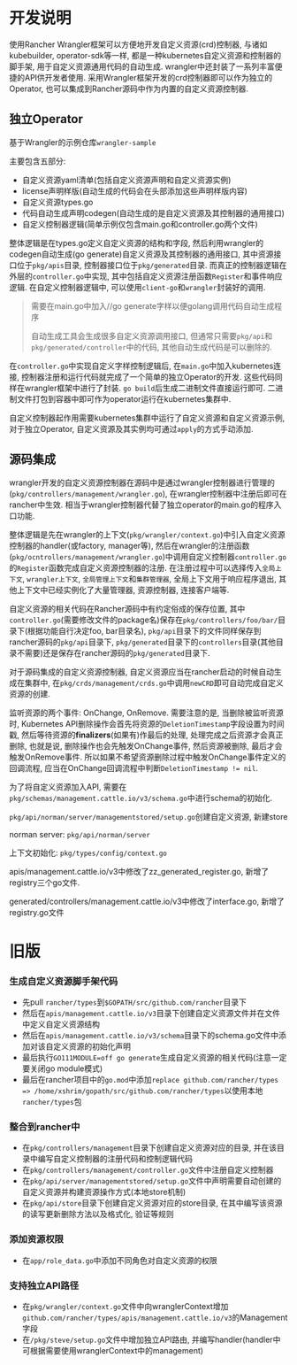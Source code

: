 # 开发说明

使用Rancher Wrangler框架可以方便地开发自定义资源(crd)控制器, 与诸如kubebuilder, operator-sdk等一样, 都是一种kubernetes自定义资源和控制器的脚手架, 用于自定义资源通用代码的自动生成. wrangler中还封装了一系列丰富便捷的API供开发者使用. 采用Wrangler框架开发的crd控制器即可以作为独立的Operator, 也可以集成到Rancher源码中作为内置的自定义资源控制器.

## 独立Operator

基于Wrangler的示例仓库`wrangler-sample`

主要包含五部分: 

- 自定义资源yaml清单(包括自定义资源声明和自定义资源实例)
- license声明样版(自动生成的代码会在头部添加这些声明样版内容)
- 自定义资源types.go
- 代码自动生成声明codegen(自动生成的是自定义资源及其控制器的通用接口)
- 自定义控制器逻辑(简单示例仅包含main.go和controller.go两个文件)

整体逻辑是在types.go定义自定义资源的结构和字段, 然后利用wrangler的codegen自动生成(go generate)自定义资源及其控制器的通用接口, 其中资源接口位于`pkg/apis`目录, 控制器接口位于`pkg/generated`目录.  而真正的控制器逻辑在外层的`controller.go`中实现, 其中包括自定义资源注册函数`Register`和事件响应逻辑. 在自定义控制器逻辑中, 可以使用`client-go`和`wrangler`封装好的调用.

> 需要在main.go中加入//go generate字样以便golang调用代码自动生成程序
>
> 自动生成工具会生成很多自定义资源调用接口, 但通常只需要`pkg/api`和`pkg/generated/controller`中的代码, 其他自动生成代码是可以删除的.

在`controller.go`中实现自定义字样控制逻辑后, 在`main.go`中加入kubernetes连接, 控制器注册和运行代码就完成了一个简单的独立Operator的开发. 这些代码同样在wrangler框架中进行了封装. `go build`后生成二进制文件直接运行即可. 二进制文件打包到容器中即可作为operator运行在kubernetes集群中.

自定义控制器起作用需要kubernetes集群中运行了自定义资源和自定义资源示例, 对于独立Operator, 自定义资源及其实例均可通过`apply`的方式手动添加.

## 源码集成

wrangler开发的自定义资源控制器在源码中是通过wrangler控制器进行管理的(`pkg/controllers/management/wrangler.go`), 在wrangler控制器中注册后即可在rancher中生效. 相当于wrangler控制器代替了独立operator的main.go的程序入口功能.

整体逻辑是先在wrangler的上下文(`pkg/wrangler/context.go`)中引入自定义资源控制器的handler(或factory, manager等), 然后在wrangler的注册函数(`pkg/ocntrollers/management/wrangler.go`)中调用自定义控制器`controller.go`的`Register`函数完成自定义资源控制器的注册. 在注册过程中可以选择传入`全局上下文`, `wrangler上下文`, `全局管理上下文`和`集群管理器`, 全局上下文用于响应程序退出, 其他上下文中已经实例化了大量管理器, 资源控制器, 连接客户端等.

自定义资源的相关代码在Rancher源码中有约定俗成的保存位置, 其中`controller.go`(需要修改文件的package名)保存在`pkg/controllers/foo/bar/`目录下(根据功能自行决定foo, bar目录名), `pkg/api`目录下的文件同样保存到rancher源码的`pkg/api`目录下, `pkg/generated`目录下的`controllers`目录(其他目录不需要)还是保存在rancher源码的`pkg/generated`目录下.

对于源码集成的自定义资源控制器, 自定义资源应当在rancher启动的时候自动生成在集群中, 在`pkg/crds/management/crds.go`中调用`newCRD`即可自动完成自定义资源的创建.

监听资源的两个事件: OnChange, OnRemove. 需要注意的是, 当删除被监听资源时, Kubernetes API删除操作会首先将资源的`DeletionTimestamp`字段设置为时间戳, 然后等待资源的**finalizers**(如果有)作最后的处理, 处理完成之后资源才会真正删除, 也就是说, 删除操作也会先触发OnChange事件, 然后资源被删除, 最后才会触发OnRemove事件. 所以如果不希望资源删除过程中触发OnChange事件定义的回调流程, 应当在OnChange回调流程中判断`DeletionTimestamp != nil`.

为了将自定义资源加入API, 需要在`pkg/schemas/management.cattle.io/v3/schema.go`中进行schema的初始化.

`pkg/api/norman/server/managementstored/setup.go`创建自定义资源, 新建store

norman server: `pkg/api/norman/server`

上下文初始化: `pkg/types/config/context.go`

apis/management.cattle.io/v3中修改了zz_generated_register.go, 新增了registry三个go文件.

 generated/controllers/management.cattle.io/v3中修改了interface.go, 新增了registry.go文件



# 旧版

### 生成自定义资源脚手架代码

- 先pull `rancher/types`到`$GOPATH/src/github.com/rancher`目录下
- 然后在`apis/management.cattle.io/v3`目录下创建自定义资源文件并在文件中定义自定义资源结构
- 然后在`apis/management.cattle.io/v3/schema`目录下的schema.go文件中添加对该自定义资源的初始化声明
- 最后执行`GO111MODULE=off go generate`生成自定义资源的相关代码(注意一定要关闭go module模式)
- 最后在rancher项目中的`go.mod`中添加`replace github.com/rancher/types => /home/xshrim/gopath/src/github.com/rancher/types`以使用本地`rancher/types`包

### 整合到rancher中

- 在`pkg/controllers/management`目录下创建自定义资源对应的目录, 并在该目录中编写自定义控制器的注册代码和控制逻辑代码
- 在`pkg/controllers/management/controller.go`文件中注册自定义控制器
- 在`pkg/api/server/managementstored/setup.go`文件中声明需要自动创建的自定义资源并构建资源操作方式(本地store机制)
- 在`pkg/api/store`目录下创建自定义资源对应的store目录, 在其中编写该资源的读写更新删除方法以及格式化, 验证等规则

### 添加资源权限

- 在`app/role_data.go`中添加不同角色对自定义资源的权限

### 支持独立API路径

- 在`pkg/wrangler/context.go`文件中向wranglerContext增加`github.com/rancher/types/apis/management.cattle.io/v3`的Management字段
- 在`/pkg/steve/setup.go`文件中增加独立API路由, 并编写handler(handler中可根据需要使用wranglerContext中的management)

